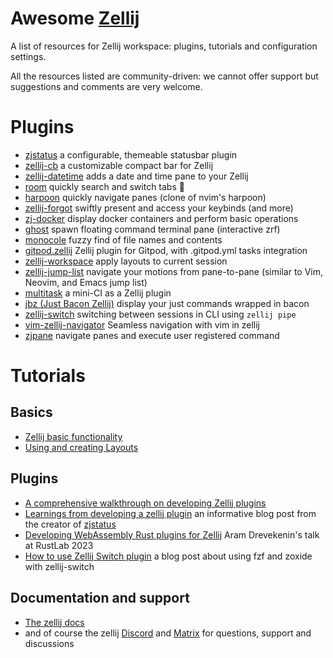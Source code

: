 
# Awesome [Zellij](https://github.com/zellij-org/zellij)

A list of resources for Zellij workspace: plugins, tutorials and configuration settings.

All the resources listed are community-driven: we cannot offer support but suggestions and comments are very welcome.

# Plugins

* [zjstatus](https://github.com/dj95/zjstatus) a configurable, themeable statusbar plugin
* [zellij-cb](https://github.com/ndavd/zellij-cb) a customizable compact bar for Zellij 
* [zellij-datetime](https://github.com/h1romas4/zellij-datetime) adds a date and time pane to your Zellij
* [room](https://github.com/rvcas/room) quickly search and switch tabs 🖤
* [harpoon](https://github.com/Nacho114/harpoon) quickly navigate panes (clone of nvim's harpoon) 
* [zellij-forgot](https://github.com/karimould/zellij-forgot) swiftly present and access your keybinds (and more)
* [zj-docker](https://github.com/dj95/zj-docker) display docker containers and perform basic operations
* [ghost](https://github.com/vdbulcke/ghost) spawn floating command terminal pane (interactive zrf)
* [monocole](https://github.com/imsnif/monocle) fuzzy find of file names and contents
* [gitpod.zellij](https://github.com/gitpod-samples/gitpod.zellij) Zellij plugin for Gitpod, with .gitpod.yml tasks integration
* [zellij-workspace](https://github.com/vdbulcke/zellij-workspace) apply layouts to current session
* [zellij-jump-list](https://github.com/blank2121/zellij-jump-list) navigate your motions from pane-to-pane (similar to Vim, Neovim, and Emacs jump list)
* [multitask](https://github.com/imsnif/multitask) a mini-CI as a Zellij plugin
* [jbz (Just Bacon Zellij)](https://github.com/nim65s/jbz) display your just commands wrapped in bacon
* [zellij-switch](https://github.com/mostafaqanbaryan/zellij-switch) switching between sessions in CLI using `zellij pipe`
* [vim-zellij-navigator](https://github.com/hiasr/vim-zellij-navigator) Seamless navigation with vim in zellij
* [zjpane](https://github.com/FuriouZz/zjpane) navigate panes and execute user registered command

# Tutorials
## Basics
* [Zellij basic functionality](https://zellij.dev/tutorials/basic-functionality/)
* [Using and creating Layouts](https://zellij.dev/tutorials/layouts/)
## Plugins
* [A comprehensive walkthrough on developing Zellij plugins](https://github.com/Kangaxx-0/first-zellij-plugin)
* [Learnings from developing a zellij plugin](https://blog.nerd.rocks/posts/profiling-zellij-plugins/) an informative blog post from the creator of [zjstatus](https://github.com/dj95/zjstatus)
* [Developing WebAssembly Rust plugins for Zellij](https://www.youtube.com/watch?v=pgNIcQ8rTXk) Aram Drevekenin's talk at RustLab 2023
* [How to use Zellij Switch plugin](https://mostafaqanbaryan.com/zellij-attach-plugin/) a blog post about using fzf and zoxide with zellij-switch

## Documentation and support
* [The zellij docs](https://zellij.dev/documentation/introduction)
* and of course the zellij [Discord](https://discord.com/invite/CrUAFH3) and [Matrix](https://matrix.to/#/#zellij_general:matrix.org) for questions, support and discussions
